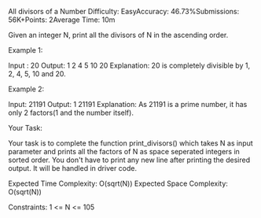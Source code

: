 All divisors of a Number
Difficulty: EasyAccuracy: 46.73%Submissions: 56K+Points: 2Average Time: 10m

Given an integer N, print all the divisors of N in the ascending order.
 

Example 1:

Input : 20
Output: 1 2 4 5 10 20
Explanation: 20 is completely 
divisible by 1, 2, 4, 5, 10 and 20.

Example 2:

Input: 21191
Output: 1 21191
Explanation: As 21191 is a prime number,
it has only 2 factors(1 and the number itself).

Your Task:

Your task is to complete the function print_divisors() which takes N as input parameter and prints all the factors of N as space seperated integers in sorted order. You don't have to print any new line after printing the desired output. It will be handled in driver code.
 

Expected Time Complexity: O(sqrt(N))
Expected Space Complexity: O(sqrt(N))
 

Constraints:
1 <= N <= 105

